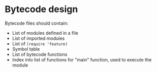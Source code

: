 # Bytecode design

Bytecode files should contain:
- List of modules defined in a file
- List of imported modules
- List of `(require 'feature)`
- Symbol table
- List of bytecode functions
- Index into list of functions for "main" function, used to execute the module